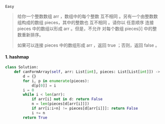 `Easy`

> 给你一个整数数组 arr ，数组中的每个整数 互不相同 。另有一个由整数数组构成的数组 pieces，其中的整数也 互不相同 。请你以 任意顺序 连接 pieces 中的数组以形成 arr 。但是，不允许 对每个数组 pieces[i] 中的整数重新排序。
>
> 如果可以连接 pieces 中的数组形成 arr ，返回 true ；否则，返回 false 。
>

#### 1.  hashmap

```python
class Solution:
    def canFormArray(self, arr: List[int], pieces: List[List[int]]) -> bool:
        d = {}
        for i, p in enumerate(pieces):
            d[p[0]] = i
        i = 0
        while i < len(arr):
            if arr[i] not in d: return False
            n = len(pieces[d[arr[i]]])
            if arr[i:i+n] != pieces[d[arr[i]]]: return False
            i += n
        return True
```

